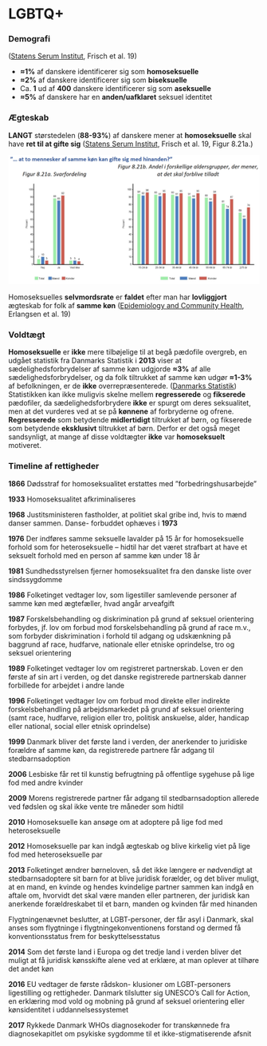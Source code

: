 # LGBTQ+

### Demografi

([Statens Serum Institut](https://files.projektsexus.dk/2019-10-26\_SEXUS-rapport\_2017-2018.pdf), Frisch et al. 19)

* **≈1%** af danskere identificerer sig som **homoseksuelle**
* **≈2%** af danskere identificerer sig som **biseksuelle**
* Ca. **1** ud af **400** danskere identificerer sig som **aseksuelle**
* **≈5%** af danskere har en **anden/uafklaret** seksuel identitet

### Ægteskab

**LANGT** størstedelen (**88-93%**) af danskere mener at **homoseksuelle** skal have **ret til at gifte sig** ([Statens Serum Institut](https://files.projektsexus.dk/2019-10-26\_SEXUS-rapport\_2017-2018.pdf), Frisch et al. 19, Figur 8.21a.)&#x20;

![Statens Serum Institut, Frisch et al. 19, Figur 8.21a.](<../.gitbook/assets/billede (18) (1).png>)

Homoseksuelles **selvmordsrate** er **faldet** efter man har **lovliggjort** ægteskab for folk af **samme køn** ([Epidemiology and Community Health](https://jech.bmj.com/content/74/1/78), Erlangsen et al. 19)

### Voldtægt

**Homoseksuelle** er **ikke** mere tilbøjelige til at begå pædofile overgreb, en udgået statistik fra Danmarks Statistik i **2013** viser at sædelighedsforbrydelser af samme køn udgjorde **≈3%** af alle sædelighedsforbrydelser, og da folk tiltrukket af samme køn udgør **≈1-3%** af befolkningen, er de **ikke** overrepræsenterede. ([Danmarks Statistik](https://www.statistikbanken.dk/STRAF40)) Statistikken kan ikke muligvis skelne mellem **regresserede** og **fikserede** pædofiler, da sædelighedsforbrydere **ikke** er spurgt om deres seksualitet, men at det vurderes ved at se på **kønnene** af forbryderne og ofrene. **Regresserede** som betydende **midlertidigt** tiltrukket af børn, og fikserede som betydende **eksklusivt** tiltrukket af børn. Derfor er det også meget sandsynligt, at mange af disse voldtægter **ikke** var **homoseksuelt** motiveret.

### Timeline af rettigheder

**1866** Dødsstraf for homoseksualitet erstattes med ”forbedringshusarbejde”

**1933** Homoseksualitet afkriminaliseres

**1968** Justitsministeren fastholder, at politiet skal gribe ind, hvis to mænd danser sammen. Danse- forbuddet ophæves i **1973**

**1976** Der indføres samme seksuelle lavalder på 15 år for homoseksuelle forhold som for heteroseksuelle – hidtil har det været strafbart at have et seksuelt forhold med en person af samme køn under 18 år

**1981** Sundhedsstyrelsen fjerner homoseksualitet fra den danske liste over sindssygdomme

**1986** Folketinget vedtager lov, som ligestiller samlevende personer af samme køn med ægtefæller, hvad angår arveafgift

**1987** Forskelsbehandling og diskrimination på grund af seksuel orientering forbydes, jf. lov om forbud mod forskelsbehandling på grund af race m.v., som forbyder diskrimination i forhold til adgang og udskænkning på baggrund af race, hudfarve, nationale eller etniske oprindelse, tro og seksuel orientering

**1989** Folketinget vedtager lov om registreret partnerskab. Loven er den første af sin art i verden, og det danske registrerede partnerskab danner forbillede for arbejdet i andre lande

**1996** Folketinget vedtager lov om forbud mod direkte eller indirekte forskelsbehandling på arbejdsmarkedet på grund af seksuel orientering (samt race, hudfarve, religion eller tro, politisk anskuelse, alder, handicap eller national, social eller etnisk oprindelse)

**1999** Danmark bliver det første land i verden, der anerkender to juridiske forældre af samme køn, da registrerede partnere får adgang til stedbarnsadoption

**2006** Lesbiske får ret til kunstig befrugtning på offentlige sygehuse på lige fod med andre kvinder

**2009** Morens registrerede partner får adgang til stedbarnsadoption allerede ved fødslen og skal ikke vente tre måneder som hidtil

**2010** Homoseksuelle kan ansøge om at adoptere på lige fod med heteroseksuelle

**2012** Homoseksuelle par kan indgå ægteskab og blive kirkelig viet på lige fod med heteroseksuelle par

**2013** Folketinget ændrer børneloven, så det ikke længere er nødvendigt at stedbarnsadoptere sit barn for at blive juridisk forælder, og det bliver muligt, at en mand, en kvinde og hendes kvindelige partner sammen kan indgå en aftale om, hvorvidt det skal være manden eller partneren, der juridisk kan anerkende forældreskabet til et barn, manden og kvinden får med hinanden

Flygtningenævnet beslutter, at LGBT-personer, der får asyl i Danmark, skal anses som flygtninge i flygtningekonventionens forstand og dermed få konventionsstatus frem for beskyttelsesstatus

**2014** Som det første land i Europa og det tredje land i verden bliver det muligt at få juridisk kønsskifte alene ved at erklære, at man oplever at tilhøre det andet køn

**2016** EU vedtager de første rådskon- klusioner om LGBT-personers ligestilling og rettigheder. Danmark tilslutter sig UNESCO’s Call for Action, en erklæring mod vold og mobning på grund af seksuel orientering eller kønsidentitet i uddannelsessystemet

**2017** Rykkede Danmark WHOs diagnosekoder for transkønnede fra diagnosekapitlet om psykiske sygdomme til et ikke-stigmatiserende afsnit
